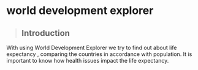 # world development explorer
>## Introduction
With using World Development Explorer we try to find out about life expectancy , comparing the countries in accordance with population. It is important to know how health issues impact the life expectancy.
